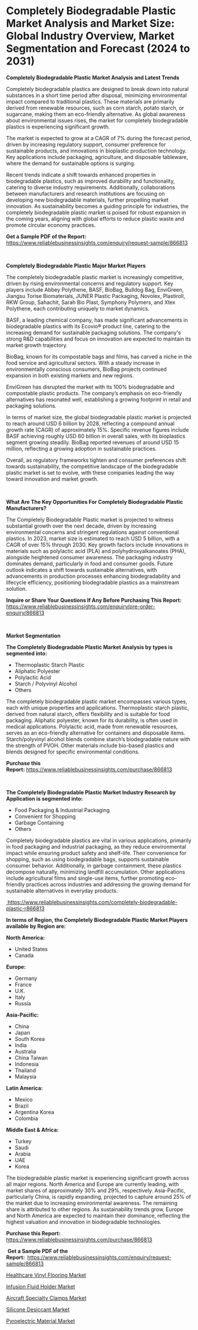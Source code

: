 <p><h1>Completely Biodegradable Plastic Market Analysis and Market Size: Global Industry Overview, Market Segmentation and Forecast (2024 to 2031)</h1></p><p><strong>Completely Biodegradable Plastic Market Analysis and Latest Trends</strong></p>
<p><p>Completely biodegradable plastics are designed to break down into natural substances in a short time period after disposal, minimizing environmental impact compared to traditional plastics. These materials are primarily derived from renewable resources, such as corn starch, potato starch, or sugarcane, making them an eco-friendly alternative. As global awareness about environmental issues rises, the market for completely biodegradable plastics is experiencing significant growth.</p><p>The market is expected to grow at a CAGR of 7% during the forecast period, driven by increasing regulatory support, consumer preference for sustainable products, and innovations in bioplastic production technology. Key applications include packaging, agriculture, and disposable tableware, where the demand for sustainable options is surging. </p><p>Recent trends indicate a shift towards enhanced properties in biodegradable plastics, such as improved durability and functionality, catering to diverse industry requirements. Additionally, collaborations between manufacturers and research institutions are focusing on developing new biodegradable materials, further propelling market innovation. As sustainability becomes a guiding principle for industries, the completely biodegradable plastic market is poised for robust expansion in the coming years, aligning with global efforts to reduce plastic waste and promote circular economy practices.</p></p>
<p><strong>Get a Sample PDF of the Report:&nbsp;</strong> <a href="https://www.reliablebusinessinsights.com/enquiry/request-sample/866813?utm_campaign=1121&utm_medium=2&utm_source=Github&utm_content=ia&utm_term=10112024&utm_id=completely-biodegradable-plastic">https://www.reliablebusinessinsights.com/enquiry/request-sample/866813</a></p>
<p>&nbsp;</p>
<p><strong>Completely Biodegradable Plastic Major Market Players</strong></p>
<p><p>The completely biodegradable plastic market is increasingly competitive, driven by rising environmental concerns and regulatory support. Key players include Abbey Polythene, BASF, BioBag, Bulldog Bag, EnviGreen, Jiangsu Torise Biomaterials, JUNER Plastic Packaging, Novolex, Plastiroll, RKW Group, Sahachit, Sarah Bio Plast, Symphony Polymers, and Xtex Polythene, each contributing uniquely to market dynamics.</p><p>BASF, a leading chemical company, has made significant advancements in biodegradable plastics with its Ecovio® product line, catering to the increasing demand for sustainable packaging solutions. The company's strong R&D capabilities and focus on innovation are expected to maintain its market growth trajectory.</p><p>BioBag, known for its compostable bags and films, has carved a niche in the food service and agricultural sectors. With a steady increase in environmentally conscious consumers, BioBag projects continued expansion in both existing markets and new regions. </p><p>EnviGreen has disrupted the market with its 100% biodegradable and compostable plastic products. The company’s emphasis on eco-friendly alternatives has resonated well, establishing a growing footprint in retail and packaging solutions.</p><p>In terms of market size, the global biodegradable plastic market is projected to reach around USD 6 billion by 2028, reflecting a compound annual growth rate (CAGR) of approximately 15%. Specific revenue figures include BASF achieving roughly USD 60 billion in overall sales, with its bioplastics segment growing steadily. BioBag reported revenues of around USD 15 million, reflecting a growing adoption in sustainable practices.</p><p>Overall, as regulatory frameworks tighten and consumer preferences shift towards sustainability, the competitive landscape of the biodegradable plastic market is set to evolve, with these companies leading the way toward innovation and market growth.</p></p>
<p>&nbsp;</p>
<p><strong>What Are The Key Opportunities For Completely Biodegradable Plastic Manufacturers?</strong></p>
<p><p>The Completely Biodegradable Plastic market is projected to witness substantial growth over the next decade, driven by increasing environmental concerns and stringent regulations against conventional plastics. In 2023, market size is estimated to reach USD 5 billion, with a CAGR of over 15% through 2030. Key growth factors include innovations in materials such as polylactic acid (PLA) and polyhydroxyalkanoates (PHA), alongside heightened consumer awareness. The packaging industry dominates demand, particularly in food and consumer goods. Future outlook indicates a shift towards sustainable alternatives, with advancements in production processes enhancing biodegradability and lifecycle efficiency, positioning biodegradable plastics as a mainstream solution.</p></p>
<p><strong>Inquire or Share Your Questions If Any Before Purchasing This Report:</strong> <a href="https://www.reliablebusinessinsights.com/enquiry/pre-order-enquiry/866813?utm_campaign=1121&utm_medium=2&utm_source=Github&utm_content=ia&utm_term=10112024&utm_id=completely-biodegradable-plastic">https://www.reliablebusinessinsights.com/enquiry/pre-order-enquiry/866813</a></p>
<p>&nbsp;</p>
<p><strong>Market Segmentation</strong></p>
<p><strong>The Completely Biodegradable Plastic Market Analysis by types is segmented into:</strong></p>
<p><ul><li>Thermoplastic Starch Plastic</li><li>Aliphatic Polyester</li><li>Polylactic Acid</li><li>Starch / Polyvinyl Alcohol</li><li>Others</li></ul></p>
<p><p>The completely biodegradable plastic market encompasses various types, each with unique properties and applications. Thermoplastic starch plastic, derived from natural starch, offers flexibility and is suitable for food packaging. Aliphatic polyester, known for its durability, is often used in medical applications. Polylactic acid, made from renewable resources, serves as an eco-friendly alternative for containers and disposable items. Starch/polyvinyl alcohol blends combine starch’s biodegradable nature with the strength of PVOH. Other materials include bio-based plastics and blends designed for specific environmental conditions.</p></p>
<p><strong>Purchase this Report:&nbsp;</strong><a href="https://www.reliablebusinessinsights.com/purchase/866813?utm_campaign=1121&utm_medium=2&utm_source=Github&utm_content=ia&utm_term=10112024&utm_id=completely-biodegradable-plastic">https://www.reliablebusinessinsights.com/purchase/866813</a></p>
<p>&nbsp;</p>
<p><strong>The Completely Biodegradable Plastic Market Industry Research by Application is segmented into:</strong></p>
<p><ul><li>Food Packaging & Industrial Packaging</li><li>Convenient for Shopping</li><li>Garbage Containing</li><li>Others</li></ul></p>
<p><p>Completely biodegradable plastics are vital in various applications, primarily in food packaging and industrial packaging, as they reduce environmental impact while ensuring product safety and shelf-life. Their convenience for shopping, such as using biodegradable bags, supports sustainable consumer behavior. Additionally, in garbage containment, these plastics decompose naturally, minimizing landfill accumulation. Other applications include agricultural films and single-use items, further promoting eco-friendly practices across industries and addressing the growing demand for sustainable alternatives in everyday products.</p></p>
<p><a href="https://www.reliablebusinessinsights.com/completely-biodegradable-plastic-r866813?utm_campaign=1121&utm_medium=2&utm_source=Github&utm_content=ia&utm_term=10112024&utm_id=completely-biodegradable-plastic">&nbsp;https://www.reliablebusinessinsights.com/completely-biodegradable-plastic-r866813</a></p>
<p><strong>In terms of Region, the Completely Biodegradable Plastic Market Players available by Region are:</strong></p>
<p>
    <p> <strong> North America: </strong>
        <ul>
            <li>United States</li>
            <li>Canada</li>
        </ul>
        </p> 
    <p> <strong> Europe: </strong>
        <ul>
            <li>Germany</li>
            <li>France</li>
            <li>U.K.</li>
            <li>Italy</li>
            <li>Russia</li>
        </ul>
        </p> 
    <p> <strong> Asia-Pacific: </strong>
        <ul>
            <li>China</li>
            <li>Japan</li>
            <li>South Korea</li>
            <li>India</li>
            <li>Australia</li>
            <li>China Taiwan</li>
            <li>Indonesia</li>
            <li>Thailand</li>
            <li>Malaysia</li>
        </ul>
        </p> 
    <p> <strong> Latin America: </strong>
        <ul>
            <li>Mexico</li>
            <li>Brazil</li>
            <li>Argentina Korea</li>
            <li>Colombia</li>
        </ul>
        </p> 
    <p> <strong> Middle East & Africa: </strong>
        <ul>
            <li>Turkey</li>
            <li>Saudi</li>
            <li>Arabia</li>
            <li>UAE</li>
            <li>Korea</li>
        </ul>
    </p>
    </p>
<p><p>The biodegradable plastic market is experiencing significant growth across all major regions. North America and Europe are currently leading, with market shares of approximately 30% and 29%, respectively. Asia-Pacific, particularly China, is rapidly expanding, projected to capture around 25% of the market due to increasing environmental awareness. The remaining share is attributed to other regions. As sustainability trends grow, Europe and North America are expected to maintain their dominance, reflecting the highest valuation and innovation in biodegradable technologies.</p></p>
<p><strong>Purchase this Report: </strong><a href="https://www.reliablebusinessinsights.com/purchase/866813?utm_campaign=1121&utm_medium=2&utm_source=Github&utm_content=ia&utm_term=10112024&utm_id=completely-biodegradable-plastic">https://www.reliablebusinessinsights.com/purchase/866813</a></p>
<p>&nbsp;<strong>Get a Sample PDF of the Report:&nbsp;&nbsp;</strong><a href="https://www.reliablebusinessinsights.com/enquiry/request-sample/866813?utm_campaign=1121&utm_medium=2&utm_source=Github&utm_content=ia&utm_term=10112024&utm_id=completely-biodegradable-plastic">https://www.reliablebusinessinsights.com/enquiry/request-sample/866813</a></p>
<p><strong></strong></p>
<p><p><a href="https://issuu.com/reportprime-2/docs/healthcare-vinyl-flooring-market-si_4359648e99355c?utm_campaign=1121&utm_medium=2&utm_source=Github&utm_content=ia&utm_term=10112024&utm_id=completely-biodegradable-plastic">Healthcare Vinyl Flooring Market</a></p><p><a href="https://issuu.com/reportprime-2/docs/infusion-fluid-holder-market-size-2_f418b2eff2191d?utm_campaign=1121&utm_medium=2&utm_source=Github&utm_content=ia&utm_term=10112024&utm_id=completely-biodegradable-plastic">Infusion Fluid Holder Market</a></p><p><a href="https://www.linkedin.com/pulse/aircraft-specialty-clamps-market-dynamics-application-types-emerging-ijwqc?utm_campaign=1121&utm_medium=2&utm_source=Github&utm_content=ia&utm_term=10112024&utm_id=completely-biodegradable-plastic">Aircraft Specialty Clamps Market</a></p><p><a href="https://github.com/brindal51/Market-Research-Report-List-1/blob/main/silicone-desiccant-market.md?utm_campaign=1121&utm_medium=2&utm_source=Github&utm_content=ia&utm_term=10112024&utm_id=completely-biodegradable-plastic">Silicone Desiccant Market</a></p><p><a href="https://github.com/fadrijbtavist/Market-Research-Report-List-1/blob/main/pyroelectric-material-market.md?utm_campaign=1121&utm_medium=2&utm_source=Github&utm_content=ia&utm_term=10112024&utm_id=completely-biodegradable-plastic">Pyroelectric Material Market</a></p></p>